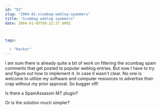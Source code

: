 ```yaml
---
id: "92"
slug: "2004-01-scumbag-weblog-spammers"
title: "Scumbag weblog spammers"
date: 2004-01-05T08:22:27.000Z



tags:

  - "Hacker"
---
```

<div class="sqs-html-content">
  <p>I am sure there is already quite a bit of work on filtering the scumbag spam comments that get posted to popular weblog entries.  But now I have to try and figure out how to implement it.
In case it wasn't clear.  No one is welcome to utilize my software and computer resources to advertise their crap without my prior approval.  So bugger off!</p>
<p>Is there a SpamAssassin MT plugin?</p>
<p>Or is the solution much simpler?</p>
</div>
